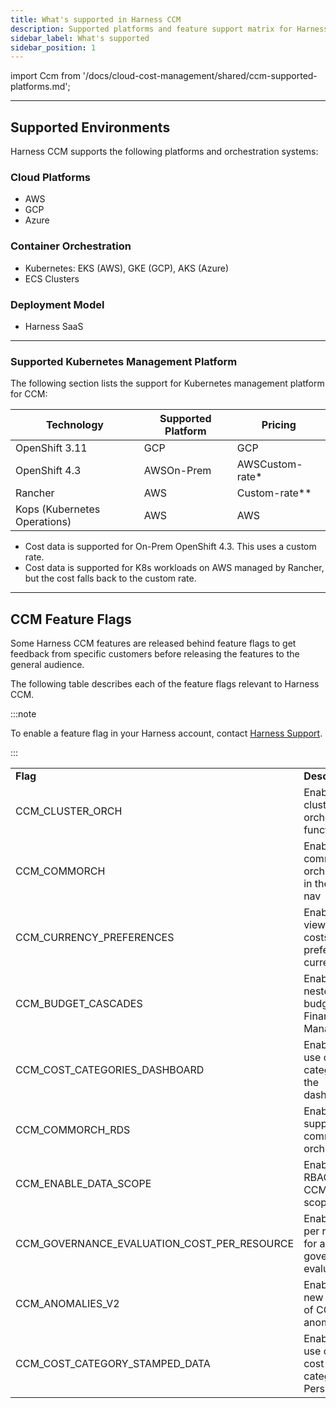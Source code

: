 ```yaml
---
title: What's supported in Harness CCM
description: Supported platforms and feature support matrix for Harness CCM.
sidebar_label: What's supported
sidebar_position: 1
---
```




import Ccm from '/docs/cloud-cost-management/shared/ccm-supported-platforms.md';

<Ccm />

---

## Supported Environments
Harness CCM supports the following platforms and orchestration systems:

### Cloud Platforms
- AWS
- GCP
- Azure

### Container Orchestration
- Kubernetes: EKS (AWS), GKE (GCP), AKS (Azure)
- ECS Clusters

### Deployment Model
- Harness SaaS

---

### Supported Kubernetes Management Platform
The following section lists the support for Kubernetes management platform for CCM:

| **Technology**               | **Supported Platform** | **Pricing**      |
| ---------------------------- | ---------------------- | ---------------- |
| OpenShift 3.11               | GCP                    | GCP              |
| OpenShift 4.3                | AWSOn-Prem             | AWSCustom-rate\* |
| Rancher                      | AWS                    | Custom-rate\*\*  |
| Kops (Kubernetes Operations) | AWS                    | AWS              |

- Cost data is supported for On-Prem OpenShift 4.3. This uses a custom rate.
- Cost data is supported for K8s workloads on AWS managed by Rancher, but the cost falls back to the custom rate.

---

## CCM Feature Flags

Some Harness CCM features are released behind feature flags to get feedback from specific customers before releasing the features to the general audience.

The following table describes each of the feature flags relevant to Harness CCM.

:::note

To enable a feature flag in your Harness account, contact [Harness Support](mailto:support@harness.io).

:::

<table width="900" cellspacing="0" cellpadding="0">
    <tr>
        <td width="300" word-wrap="break-word"><b>Flag</b></td>
        <td width="600"><b>Description</b></td>
    </tr>
    <tr>
        <td>CCM_CLUSTER_ORCH</td>
        <td>Enables cluster orchestrator functionality</td>
    </tr>
    <tr>
        <td>CCM_COMMORCH</td>
        <td>Enables the commitment orchestrator in the UI side nav</td>
    </tr>
    <tr>
        <td>CCM_CURRENCY_PREFERENCES</td>
        <td>Enables viewing costs in preferred currency</td>
    </tr>
    <tr>
        <td>CCM_BUDGET_CASCADES</td>
        <td>Enables nested budgets for Financial Management</td>
    </tr>
    <tr>
        <td>CCM_COST_CATEGORIES_DASHBOARD</td>
        <td>Enables the use of cost categories in the dashboard</td>
    </tr>
    <tr>
        <td>CCM_COMMORCH_RDS</td>
        <td>Enables RDS support in commitment orchestration</td>
    </tr>
    <tr>
        <td>CCM_ENABLE_DATA_SCOPE</td>
        <td>Enables RBAC on CCM data scope</td>
    </tr>
    <tr>
        <td>CCM_GOVERNANCE_EVALUATION_COST_PER_RESOURCE</td>
        <td>Enables cost per resource for a governance evaluation</td>
    </tr>
    <tr>
        <td>CCM_ANOMALIES_V2</td>
        <td>Enables the new version of CCM anomalies</td>
    </tr>
    <tr>
        <td>CCM_COST_CATEGORY_STAMPED_DATA</td>
        <td>Enables the use of stored cost categories in Perspectives</td>
    </tr>
</table>